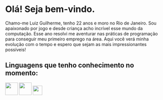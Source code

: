 # Olá! Seja bem-vindo.

Chamo-me Luiz Guilherme, tenho 22 anos e moro no Rio de Janeiro. Sou apaixonado por jogo e desde criança acho incrível esse mundo da computação. Esse ano resolvi me aventurar nas práticas de programação para conseguir meu primeiro emprego na área. Aqui você verá minha evolução com o tempo e espero que sejam as mais impressionantes possíveis!

## Linguagens que tenho conhecimento no momento: 
<div>
  <img src="https://cdn.jsdelivr.net/gh/devicons/devicon@latest/icons/html5/html5-original-wordmark.svg" weight="40" width="40"/>
  <img src="https://cdn.jsdelivr.net/gh/devicons/devicon@latest/icons/css3/css3-original-wordmark.svg" weight="40" width="40"/>
  <img src="https://cdn.jsdelivr.net/gh/devicons/devicon@latest/icons/javascript/javascript-original.svg" weight="30" width="30"/>         
</div>

